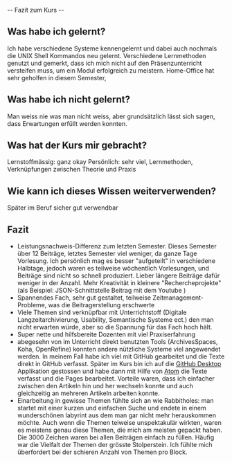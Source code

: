 -- Fazit zum Kurs --

## Was habe ich gelernt?

Ich habe verschiedene Systeme kennengelernt und dabei auch nochmals die UNIX Shell Kommandos neu gelernt. Verschiedene Lernmethoden genutzt und gemerkt, dass ich mich nicht auf den Präsenzunterricht versteifen muss, um ein Modul erfolgreich zu meistern. Home-Office hat sehr geholfen in diesem Semester,

## Was habe ich nicht gelernt?

Man weiss nie was man nicht weiss, aber grundsätzlich lässt sich sagen, dass Erwartungen erfüllt werden konnten.

## Was hat der Kurs mir gebracht?
Lernstoffmässig: ganz okay
Persönlich: sehr viel, Lernmethoden, Verknüpfungen zwischen Theorie und Praxis


## Wie kann ich dieses Wissen weiterverwenden?

Später im Beruf sicher gut verwendbar

## Fazit
- Leistungsnachweis-Differenz zum letzten Semester. Dieses Semester über 12 Beiträge, letztes Semester viel weniger, da ganze Tage Vorlesung. Ich persönlich mag es besser "aufgeteilt" in verschiedene Halbtage, jedoch waren es teilweise wöchentlich Vorlesungen, und Beiträge sind nicht so schnell produziert. Lieber längere Beiträge dafür weniger in der Anzahl. Mehr Kreativität in kleinere "Rechercheprojekte" (als Beispiel: JSON-Schnittstelle Beitrag mit dem Youtube )
- Spannendes Fach, sehr gut gestaltet, teilweise Zeitmanagement-Probleme, was die Beitragerstellung erschwerte
- Viele Themen sind verknüpfbar mit Unterrichtstoff (Digitale Langzeitarchivierung, Usability, Semantische Systeme ect.) den man nicht erwarten würde, aber so die Spannung für das Fach hoch hält.
- Super nette und hilfsbereite Dozenten mit viel Praxiserfahrung
- abegesehn von im Unterricht direkt benutzten Tools (ArchivesSpaces, Koha, OpenRefine) konnten andere nützliche Systeme viel angewendet werden. In meinem Fall habe ich viel mit GitHub gearbeitet und die Texte direkt in GitHub verfasst. Später im Kurs bin ich auf die [GitHub Desktop](https://desktop.github.com/) Applikation gestossen und habe dann mit Hilfe von [Atom](https://atom.io/) die Texte verfasst und die Pages bearbeitet. Vorteile waren, dass ich einfacher zwischen den Artikeln hin und her wechseln konnte und  auch gleichzeitig an mehreren Artikeln arbeiten konnte.
- Einarbeitung in gewisse Themen fühlte sich an wie Rabbitholes: man startet mit einer kurzen und einfachen Suche und endete in einem wunderschönen labyrint aus dem man gar nicht mehr herauskommen möchte. Auch wenn die Themen teiweise unspektakulär wirkten, waren es meistens genau diese Themen, die mich am meisten gepackt haben. Die 3000 Zeichen waren bei allen Beiträgen einfach zu füllen. Häufig war die Vielfalt der Themen der grösste Stolperstein. Ich fühlte mich überfordert bei der schieren Anzahl von Themen pro Block.
